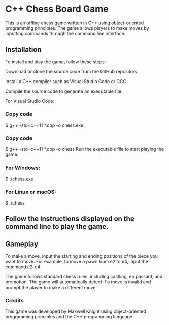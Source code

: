 # C++ Chess Board Game
This is an offline chess game written in C++ using object-oriented programming principles. The game allows players to make moves by inputting commands through the command line interface.

## Installation
To install and play the game, follow these steps:

Download or clone the source code from the GitHub repository.

Install a C++ compiler such as Visual Studio Code or GCC.

Compile the source code to generate an executable file.

For Visual Studio Code:

### Copy code
  $ g++ -std=c++11 *.cpp -o chess.exe

### Copy code
  $ g++ -std=c++11 *.cpp -o chess
  Run the executable file to start playing the game.

### For Windows:
  $ ./chess.exe

### For Linux or macOS:
  $ ./chess

## Follow the instructions displayed on the command line to play the game.

## Gameplay
To make a move, input the starting and ending positions of the piece you want to move. For example, to move a pawn from e2 to e4, input the command e2-e4.

The game follows standard chess rules, including castling, en passant, and promotion. The game will automatically detect if a move is invalid and prompt the player to make a different move.

### Credits
This game was developed by Maxwell Knight using object-oriented programming principles and the C++ programming language.
